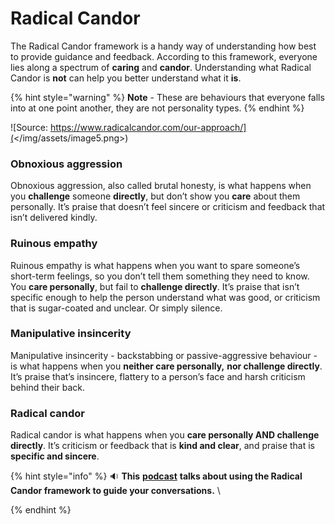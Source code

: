 # Radical Candor

The Radical Candor framework is a handy way of understanding how best to provide guidance and feedback. According to this framework, everyone lies along a spectrum of **caring** and **candor**. Understanding what Radical Candor is **not** can help you better understand what it **is**.

{% hint style="warning" %}
**Note** - These are behaviours that everyone falls into at one point another, they are not personality types.
{% endhint %}

![Source: https://www.radicalcandor.com/our-approach/](</img/assets/image5.png>)

### Obnoxious aggression

Obnoxious aggression, also called brutal honesty, is what happens when you **challenge** someone **directly**, but don’t show you **care** about them personally. It’s praise that doesn’t feel sincere or criticism and feedback that isn’t delivered kindly.

### Ruinous empathy

Ruinous empathy is what happens when you want to spare someone’s short-term feelings, so you don’t tell them something they need to know. You **care personally**, but fail to **challenge directly**. It’s praise that isn’t specific enough to help the person understand what was good, or criticism that is sugar-coated and unclear. Or simply silence.

### Manipulative insincerity

Manipulative insincerity - backstabbing or passive-aggressive behaviour - is what happens when you **neither care personally,** **nor challenge directly**. It’s praise that’s insincere, flattery to a person’s face and harsh criticism behind their back.

### Radical candor

Radical candor is what happens when you **care personally AND challenge directly**. It’s criticism or feedback that is **kind and clear**, and praise that is **specific and sincere**.

{% hint style="info" %}
🔉 **This** [**podcast**](https://www.radicalcandor.com/podcast/podcast-episode-1/) **talks about using the Radical Candor framework to guide your conversations.** \

{% endhint %}
